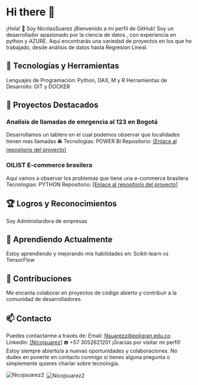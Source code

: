 # Hi there 👋
¡Hola! 👋 Soy NicolasSuarez
¡Bienvenido a mi perfil de GitHub! Soy un desarrollador apasionado por la ciencia de datos , con experiencia en python y AZURE. Aquí encontrarás una variedad de proyectos en los que he trabajado, desde análisis de datos hasta Regresion Lineal.

## 🔧 Tecnologías y Herramientas
Lenguajes de Programación: Python, DAX, M y R
Herramientas de Desarrollo: GIT y DOCKER


## 📂 Proyectos Destacados
### Analisis de llamadas de emrgencia al 123 en Bogotá
Desarrollamos un tablero en el cual podemos observar que localidades tienen mas llamadas 🚔
Tecnologías: POWER BI
Repositorio: [[Enlace al repositorio del proyecto] ](https://github.com/NicoJSuarez2/Llamadas-Emergencia-123)

### OILIST E-commerce brasilera
Aqui vamos a observar los problemas que tiene una e-commerce brasilera 
Tecnologías: PYTHON
Repositorio: [[Enlace al repositorio del proyecto]](https://github.com/NicoJSuarez2/OILIST)


## 🏆 Logros y Reconocimientos
Soy Administardora de empresas 


## 🌱 Aprendiendo Actualmente
Estoy aprendiendo y mejorando mis habilidades en:
Scikit-learn vs TensorFlow

## 🤝 Contribuciones
Me encanta colaborar en proyectos de código abierto y contribuir a la comunidad de desarrolladores. 

## 📫 Contacto
Puedes contactarme a través de:
Email: Nsuarezz@poligran.edu.co
LinkedIn: [[Nicojsuarez]](https://www.linkedin.com/in/nicojsuarez/)
☎️ +57 3052621201 
¡Gracias por visitar mi perfil! Estoy siempre abierto/a a nuevas oportunidades y colaboraciones. No dudes en ponerte en contacto conmigo si tienes alguna pregunta o simplemente quieres charlar sobre tecnología.


<p><img align="left" src="https://github-readme-stats.vercel.app/api/top-langs?username=nicojsuarez2&show_icons=true&locale=en" alt="Nicojsuarez2" /></p>

<p>&nbsp;<img align="center" src="https://github-readme-stats.vercel.app/api?username=nicojsuarez2&show_icons=true&locale=en&hide_rank=true&card_width=300px" alt="Nicojsuarez2" /></p>

